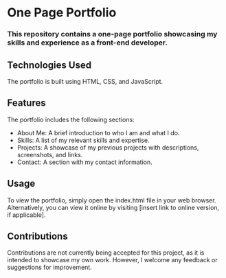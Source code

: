# One Page Portfolio
### This repository contains a one-page portfolio showcasing my skills and experience as a front-end developer.

## Technologies Used
The portfolio is built using HTML, CSS, and JavaScript.

## Features
The portfolio includes the following sections:

- About Me: A brief introduction to who I am and what I do.
- Skills: A list of my relevant skills and expertise.
- Projects: A showcase of my previous projects with descriptions, screenshots, and links.
- Contact: A section with my contact information.

## Usage
To view the portfolio, simply open the index.html file in your web browser. Alternatively, you can view it online by visiting [insert link to online version, if applicable].

## Contributions
Contributions are not currently being accepted for this project, as it is intended to showcase my own work. However, I welcome any feedback or suggestions for improvement.

<!-- ## License
This project is licensed under the [insert license type] license. See the LICENSE file for details. -->

<!-- Acknowledgements
I would like to thank [insert names of anyone you want to acknowledge] for their support and feedback on this project. -->